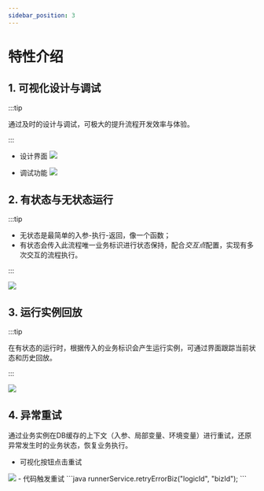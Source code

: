 ```yaml
---
sidebar_position: 3
---
```

# 特性介绍
## 1. 可视化设计与调试
:::tip

通过及时的设计与调试，可极大的提升流程开发效率与体验。

:::
- 设计界面
    <img src="/img/capture/可视化设计.png"/>

- 调试功能
    <img src="/img/capture/可视化调试.png"/>

## 2. 有状态与无状态运行
:::tip

- 无状态是最简单的入参-执行-返回，像一个函数；
- 有状态会传入此流程唯一业务标识进行状态保持，配合*交互点*配置，实现有多次交互的流程执行。

:::

<img src="/img/capture/有状态与无状态.png"/>

## 3. 运行实例回放
:::tip

在有状态的运行时，根据传入的业务标识会产生运行实例，可通过界面跟踪当前状态和历史回放。

:::

<img src="/img/capture/实例回放.png"/>

## 4. 异常重试
通过业务实例在DB缓存的上下文（入参、局部变量、环境变量）进行重试，还原异常发生时的业务状态，恢复业务执行。
- 可视化按钮点击重试
<img src="/img/capture/可视化异常重试.png"/>
- 代码触发重试
```java 
    runnerService.retryErrorBiz("logicId", "bizId");
```